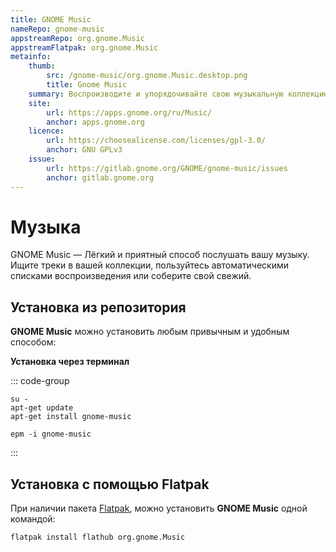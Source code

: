```yaml
---
title: GNOME Music
nameRepo: gnome-music
appstreamRepo: org.gnome.Music
appstreamFlatpak: org.gnome.Music
metainfo:
    thumb:
        src: /gnome-music/org.gnome.Music.desktop.png
        title: Gnome Music
    summary: Воспроизводите и упорядочивайте свою музыкальную коллекцию
    site:
        url: https://apps.gnome.org/ru/Music/
        anchor: apps.gnome.org
    licence:
        url: https://choosealicense.com/licenses/gpl-3.0/
        anchor: GNU GPLv3
    issue:
        url: https://gitlab.gnome.org/GNOME/gnome-music/issues
        anchor: gitlab.gnome.org
---
```


# Музыка

GNOME Music — Лёгкий и приятный способ послушать вашу музыку. Ищите треки в вашей коллекции, пользуйтесь автоматическими списками воспроизведения или соберите свой свежий.

## Установка из репозитория

**GNOME Music** можно установить любым привычным и удобным способом:

<!--@include: ./parts/install/software-repo.md-->

**Установка через терминал**

::: code-group

```shell[apt-get]
su -
apt-get update
apt-get install gnome-music
```
```shell[epm]
epm -i gnome-music
```
:::

## Установка c помощью Flatpak

При наличии пакета [Flatpak](/flatpak), можно установить **GNOME Music** одной командой:

```shell
flatpak install flathub org.gnome.Music
```

<!--@include: ./parts/install/software-flatpak.md-->
